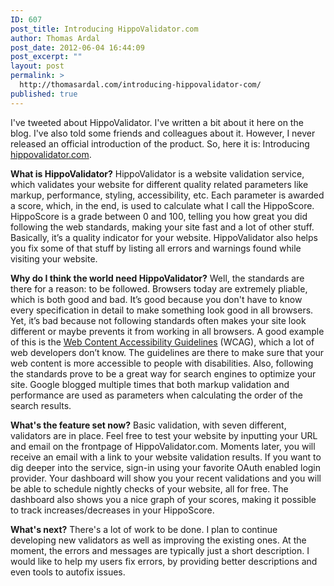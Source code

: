 ```yaml
---
ID: 607
post_title: Introducing HippoValidator.com
author: Thomas Ardal
post_date: 2012-06-04 16:44:09
post_excerpt: ""
layout: post
permalink: >
  http://thomasardal.com/introducing-hippovalidator-com/
published: true
---
```

I've tweeted about HippoValidator. I've written a bit about it here on the blog. I've also told some friends and colleagues about it. However, I never released an official introduction of the product. So, here it is: Introducing <a href="http://www.hippovalidator.com" target="_blank">hippovalidator.com</a>.

<strong>What is HippoValidator?</strong>
HippoValidator is a website validation service, which validates your website for different quality related parameters like markup, performance, styling, accessibility, etc. Each parameter is awarded a score, which, in the end, is used to calculate what I call the HippoScore. HippoScore is a grade between 0 and 100, telling you how great you did following the web standards, making your site fast and a lot of other stuff. Basically, it’s a quality indicator for your website. HippoValidator also helps you fix some of that stuff by listing all errors and warnings found while visiting your website.

<strong>Why do I think the world need HippoValidator?</strong>
Well, the standards are there for a reason: to be followed. Browsers today are extremely pliable, which is both good and bad. It’s good because you don't have to know every specification in detail to make something look good in all browsers. Yet, it’s bad because not following standards often makes your site look different or maybe prevents it from working in all browsers. A good example of this is the <a href="http://www.w3.org/TR/WCAG/" target="_blank">Web Content Accessibility Guidelines</a> (WCAG), which a lot of web developers don’t know. The guidelines are there to make sure that your web content is more accessible to people with disabilities. Also, following the standards prove to be a great way for search engines to optimize your site. Google blogged multiple times that both markup validation and performance are used as parameters when calculating the order of the search results.

<strong>What's the feature set now?</strong>
Basic validation, with seven different, validators are in place. Feel free to test your website by inputting your URL and email on the frontpage of HippoValidator.com. Moments later, you will receive an email with a link to your website validation results. If you want to dig deeper into the service, sign-in using your favorite OAuth enabled login provider. Your dashboard will show you your recent validations and you will be able to schedule nightly checks of your website, all for free. The dashboard also shows you a nice graph of your scores, making it possible to track increases/decreases in your HippoScore.

<strong>What's next?</strong>
There's a lot of work to be done. I plan to continue developing new validators as well as improving the existing ones. At the moment, the errors and messages are typically just a short description. I would like to help my users fix errors, by providing better descriptions and even tools to autofix issues.